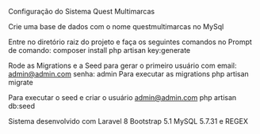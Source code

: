 ﻿Configuração do Sistema Quest Multimarcas

Crie uma base de dados com o nome questmultimarcas no MySql

Entre no diretório raiz do projeto e faça os seguintes comandos no Prompt de comando:
composer install
php artisan key:generate

Rode as Migrations e a Seed para gerar o primeiro usuário com email: admin@admin.com
senha: admin
Para executar as migrations
php artisan migrate

Para executar o seed e criar o usuário admin@admin.com 
php artisan db:seed

Sistema desenvolvido com Laravel 8
Bootstrap 5.1
MySQL 5.7.31 e REGEX
